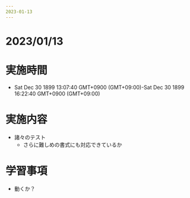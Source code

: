 ```yaml
---
2023-01-13
---
```


# 2023/01/13

# 実施時間
- Sat Dec 30 1899 13:07:40 GMT+0900 (GMT+09:00)-Sat Dec 30 1899 16:22:40 GMT+0900 (GMT+09:00)

# 実施内容
- 諸々のテスト
    - さらに難しめの書式にも対応できているか

# 学習事項
- 動くか？